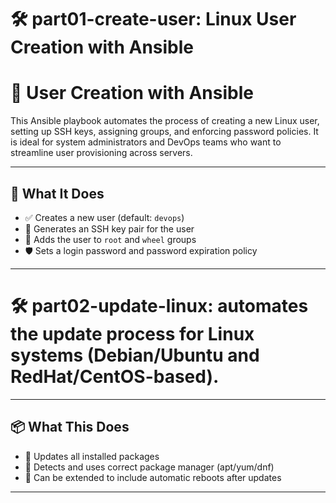 # 🛠️ part01-create-user: Linux User Creation with Ansible


# 👤 User Creation with Ansible

This Ansible playbook automates the process of creating a new Linux user, setting up SSH keys, assigning groups, and enforcing password policies. It is ideal for system administrators and DevOps teams who want to streamline user provisioning across servers.

---

## 🧾 What It Does

- ✅ Creates a new user (default: `devops`)
- 🔐 Generates an SSH key pair for the user
- 👥 Adds the user to `root` and `wheel` groups
- 🛡️ Sets a login password and password expiration policy

---










# 🛠️ part02-update-linux: automates the update process for Linux systems (Debian/Ubuntu and RedHat/CentOS-based). 

---

## 📦 What This Does

- 🔄 Updates all installed packages
- 🧠 Detects and uses correct package manager (apt/yum/dnf)
- 🔐 Can be extended to include automatic reboots after updates

---


